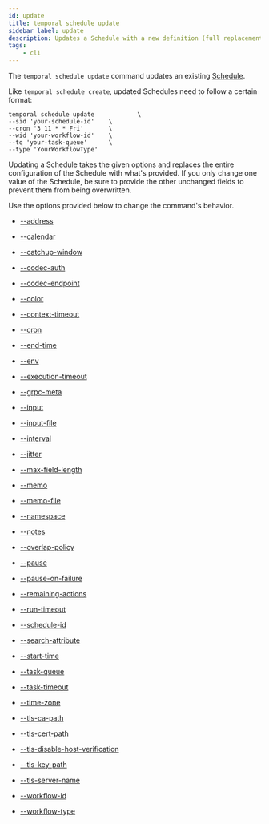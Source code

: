 ```yaml
---
id: update
title: temporal schedule update
sidebar_label: update
description: Updates a Schedule with a new definition (full replacement, not patch).
tags:
	- cli
---
```


The `temporal schedule update` command updates an existing [Schedule](/concepts/what-is-a-schedule).

Like `temporal schedule create`, updated Schedules need to follow a certain format:

```
temporal schedule update 			\
--sid 'your-schedule-id' 	\
--cron '3 11 * * Fri' 		\
--wid 'your-workflow-id' 	\
--tq 'your-task-queue' 		\
--type 'YourWorkflowType'
```

Updating a Schedule takes the given options and replaces the entire configuration of the Schedule with what's provided.
If you only change one value of the Schedule, be sure to provide the other unchanged fields to prevent them from being overwritten.

Use the options provided below to change the command's behavior.

- [--address](/cli/cmd-options/address)

- [--calendar](/cli/cmd-options/calendar)

- [--catchup-window](/cli/cmd-options/catchup-window)

- [--codec-auth](/cli/cmd-options/codec-auth)

- [--codec-endpoint](/cli/cmd-options/codec-endpoint)

- [--color](/cli/cmd-options/color)

- [--context-timeout](/cli/cmd-options/context-timeout)

- [--cron](/cli/cmd-options/cron)

- [--end-time](/cli/cmd-options/end-time)

- [--env](/cli/cmd-options/env)

- [--execution-timeout](/cli/cmd-options/execution-timeout)

- [--grpc-meta](/cli/cmd-options/grpc-meta)

- [--input](/cli/cmd-options/input)

- [--input-file](/cli/cmd-options/input-file)

- [--interval](/cli/cmd-options/interval)

- [--jitter](/cli/cmd-options/jitter)

- [--max-field-length](/cli/cmd-options/max-field-length)

- [--memo](/cli/cmd-options/memo)

- [--memo-file](/cli/cmd-options/memo-file)

- [--namespace](/cli/cmd-options/namespace)

- [--notes](/cli/cmd-options/notes)

- [--overlap-policy](/cli/cmd-options/overlap-policy)

- [--pause](/cli/cmd-options/pause)

- [--pause-on-failure](/cli/cmd-options/pause-on-failure)

- [--remaining-actions](/cli/cmd-options/remaining-actions)

- [--run-timeout](/cli/cmd-options/run-timeout)

- [--schedule-id](/cli/cmd-options/schedule-id)

- [--search-attribute](/cli/cmd-options/search-attribute)

- [--start-time](/cli/cmd-options/start-time)

- [--task-queue](/cli/cmd-options/task-queue)

- [--task-timeout](/cli/cmd-options/task-timeout)

- [--time-zone](/cli/cmd-options/time-zone)

- [--tls-ca-path](/cli/cmd-options/tls-ca-path)

- [--tls-cert-path](/cli/cmd-options/tls-cert-path)

- [--tls-disable-host-verification](/cli/cmd-options/tls-disable-host-verification)

- [--tls-key-path](/cli/cmd-options/tls-key-path)

- [--tls-server-name](/cli/cmd-options/tls-server-name)

- [--workflow-id](/cli/cmd-options/workflow-id)

- [--workflow-type](/cli/cmd-options/workflow-type)
